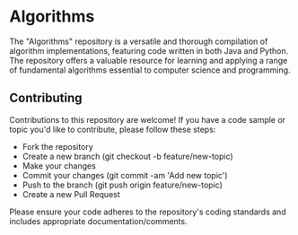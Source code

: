 # Algorithms
  The "Algorithms" repository is a versatile and thorough compilation of algorithm implementations, featuring code written in both Java and Python.  The repository offers a valuable resource for learning and applying a range of fundamental algorithms essential to computer science and programming.

## Contributing
Contributions to this repository are welcome! If you have a code sample or topic you'd like to contribute, please follow these steps:

- Fork the repository
- Create a new branch (git checkout -b feature/new-topic)
- Make your changes
- Commit your changes (git commit -am 'Add new topic')
- Push to the branch (git push origin feature/new-topic)
- Create a new Pull Request

Please ensure your code adheres to the repository's coding standards and includes appropriate documentation/comments.
